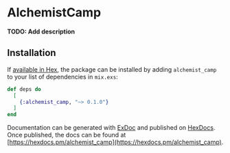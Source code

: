 # AlchemistCamp

**TODO: Add description**

## Installation

If [available in Hex](https://hex.pm/docs/publish), the package can be installed
by adding `alchemist_camp` to your list of dependencies in `mix.exs`:

```elixir
def deps do
  [
    {:alchemist_camp, "~> 0.1.0"}
  ]
end
```

Documentation can be generated with [ExDoc](https://github.com/elixir-lang/ex_doc)
and published on [HexDocs](https://hexdocs.pm). Once published, the docs can
be found at [https://hexdocs.pm/alchemist_camp](https://hexdocs.pm/alchemist_camp).

